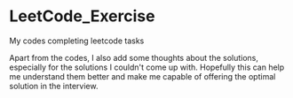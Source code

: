 # LeetCode_Exercise
My codes completing leetcode tasks

Apart from the codes, I also add some thoughts about the solutions, especially for the solutions I couldn't come up with. Hopefully this can help me understand them better and make me capable of offering the optimal solution in the interview.
